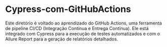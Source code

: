 # Cypress-com-GitHubActions
Este diretório é voltado ao aprendizado do GitHub Actions, uma ferramenta de pipeline CI/CD (Integração Contínua e Entrega Contínua). Ele está integrado com Cypress para a execução de testes automatizados e com o Allure Report para a geração de relatórios detalhados.
